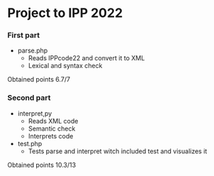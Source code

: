 # Project to IPP 2022

### First part
* parse.php
  * Reads IPPcode22 and convert it to XML
  * Lexical and syntax check

Obtained points 6.7/7

### Second part
* interpret,py
  * Reads XML code
  * Semantic check
  * Interprets code
* test.php
  * Tests parse and interpret witch included test and visualizes it

Obtained points 10.3/13
